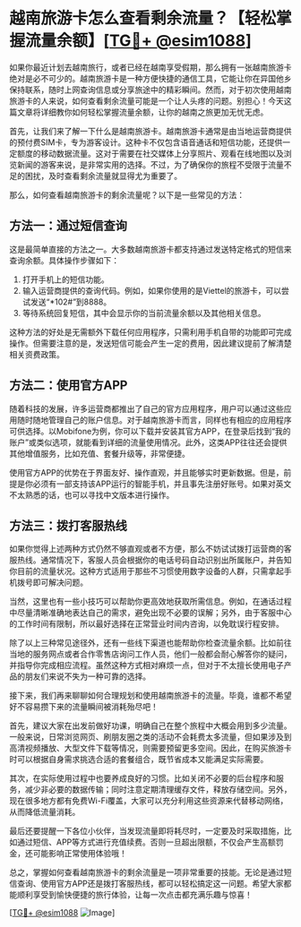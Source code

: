 # 越南旅游卡怎么查看剩余流量？【轻松掌握流量余额】[[TG💪+ @esim1088](https://t.me/s/esim1088)]

如果你最近计划去越南旅行，或者已经在越南享受假期，那么拥有一张越南旅游卡绝对是必不可少的。越南旅游卡是一种方便快捷的通信工具，它能让你在异国他乡保持联系，随时上网查询信息或分享旅途中的精彩瞬间。然而，对于初次使用越南旅游卡的人来说，如何查看剩余流量可能是一个让人头疼的问题。别担心！今天这篇文章将详细教你如何轻松掌握流量余额，让你的越南之旅更加无忧无虑。

首先，让我们来了解一下什么是越南旅游卡。越南旅游卡通常是由当地运营商提供的预付费SIM卡，专为游客设计。这种卡不仅包含语音通话和短信功能，还提供一定额度的移动数据流量。这对于需要在社交媒体上分享照片、观看在线地图以及浏览新闻的游客来说，是非常实用的选择。不过，为了确保你的旅程不受限于流量不足的困扰，及时查看剩余流量就显得尤为重要了。

那么，如何查看越南旅游卡的剩余流量呢？以下是一些常见的方法：

## 方法一：通过短信查询

这是最简单直接的方法之一。大多数越南旅游卡都支持通过发送特定格式的短信来查询余额。具体操作步骤如下：

1. 打开手机上的短信功能。
2. 输入运营商提供的查询代码。例如，如果你使用的是Viettel的旅游卡，可以尝试发送“*102#”到8888。
3. 等待系统回复短信，其中会显示你的当前流量余额以及其他相关信息。

这种方法的好处是无需额外下载任何应用程序，只需利用手机自带的功能即可完成操作。但需要注意的是，发送短信可能会产生一定的费用，因此建议提前了解清楚相关资费政策。

## 方法二：使用官方APP

随着科技的发展，许多运营商都推出了自己的官方应用程序，用户可以通过这些应用随时随地管理自己的账户信息。对于越南旅游卡而言，同样也有相应的应用程序可供选择。以Mobifone为例，你可以下载并安装其官方APP，在登录后找到“我的账户”或类似选项，就能看到详细的流量使用情况。此外，这类APP往往还会提供其他增值服务，比如充值、套餐升级等，非常便捷。

使用官方APP的优势在于界面友好、操作直观，并且能够实时更新数据。但是，前提是你必须有一部支持该APP运行的智能手机，并且事先注册好账号。如果对英文不太熟悉的话，也可以寻找中文版本进行操作。

## 方法三：拨打客服热线

如果你觉得上述两种方式仍然不够直观或者不方便，那么不妨试试拨打运营商的客服热线。通常情况下，客服人员会根据你的电话号码自动识别出所属账户，并告知你目前的流量状况。这种方式适用于那些不习惯使用数字设备的人群，只需拿起手机拨号即可解决问题。

当然，这里也有一些小技巧可以帮助你更高效地获取所需信息。例如，在通话过程中尽量清晰准确地表达自己的需求，避免出现不必要的误解；另外，由于客服中心的工作时间有限制，所以最好选择在正常营业时间内咨询，以免耽误行程安排。

除了以上三种常见途径外，还有一些线下渠道也能帮助你检查流量余额。比如前往当地的服务网点或者合作零售店询问工作人员，他们一般都会耐心解答你的疑问，并指导你完成相应流程。虽然这种方式相对麻烦一点，但对于不太擅长使用电子产品的朋友们来说不失为一种可靠的选择。

接下来，我们再来聊聊如何合理规划和使用越南旅游卡的流量。毕竟，谁都不希望好不容易攒下来的流量瞬间被消耗殆尽吧！

首先，建议大家在出发前做好功课，明确自己在整个旅程中大概会用到多少流量。一般来说，日常浏览网页、刷朋友圈之类的活动不会耗费太多流量，但如果涉及到高清视频播放、大型文件下载等情况，则需要预留更多空间。因此，在购买旅游卡时可以根据自身需求挑选合适的套餐组合，既节省成本又能满足实际需要。

其次，在实际使用过程中也要养成良好的习惯。比如关闭不必要的后台程序和服务，减少非必要的数据传输；同时注意定期清理缓存文件，释放存储空间。另外，现在很多地方都有免费Wi-Fi覆盖，大家可以充分利用这些资源来代替移动网络，从而降低流量消耗。

最后还要提醒一下各位小伙伴，当发现流量即将耗尽时，一定要及时采取措施，比如通过短信、APP等方式进行充值续费。否则一旦超出限额，不仅会产生高额罚金，还可能影响正常使用体验哦！

总之，掌握如何查看越南旅游卡的剩余流量是一项非常重要的技能。无论是通过短信查询、使用官方APP还是拨打客服热线，都可以轻松搞定这一问题。希望大家都能顺利享受到愉快便捷的旅行体验，让每一次点击都充满乐趣与惊喜！

[[TG💪+ @esim1088](https://t.me/s/esim1088) ![Image](https://i.postimg.cc/4NQfJmqS/Snipaste-2025-05-13-00-14-12.png)]